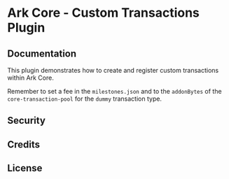 # Ark Core - Custom Transactions Plugin

## Documentation
This plugin demonstrates how to create and register custom transactions within Ark Core.

Remember to set a fee in the `milestones.json` and to the `addonBytes` of the `core-transaction-pool` for the `dummy` transaction type.

## Security

## Credits

## License
